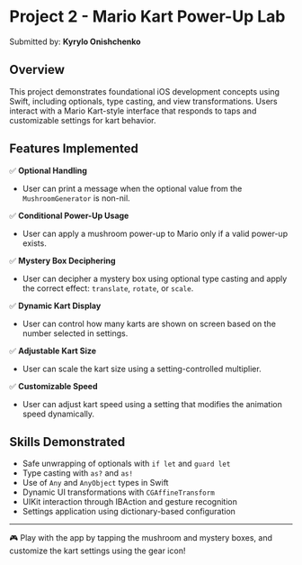 # Project 2 - Mario Kart Power-Up Lab

Submitted by: **Kyrylo Onishchenko**

## Overview

This project demonstrates foundational iOS development concepts using Swift, including optionals, type casting, and view transformations. Users interact with a Mario Kart-style interface that responds to taps and customizable settings for kart behavior.

## Features Implemented

✅ **Optional Handling**  
- User can print a message when the optional value from the `MushroomGenerator` is non-nil.

✅ **Conditional Power-Up Usage**  
- User can apply a mushroom power-up to Mario only if a valid power-up exists.

✅ **Mystery Box Deciphering**  
- User can decipher a mystery box using optional type casting and apply the correct effect: `translate`, `rotate`, or `scale`.

✅ **Dynamic Kart Display**  
- User can control how many karts are shown on screen based on the number selected in settings.

✅ **Adjustable Kart Size**  
- User can scale the kart size using a setting-controlled multiplier.

✅ **Customizable Speed**  
- User can adjust kart speed using a setting that modifies the animation speed dynamically.

## Skills Demonstrated

- Safe unwrapping of optionals with `if let` and `guard let`
- Type casting with `as?` and `as!`
- Use of `Any` and `AnyObject` types in Swift
- Dynamic UI transformations with `CGAffineTransform`
- UIKit interaction through IBAction and gesture recognition
- Settings application using dictionary-based configuration

---

🎮 Play with the app by tapping the mushroom and mystery boxes, and customize the kart settings using the gear icon!